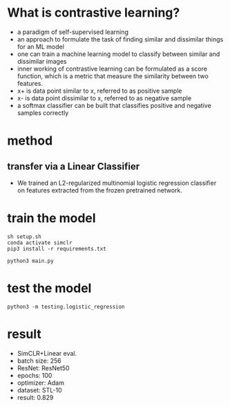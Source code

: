 # What is contrastive learning?
- a paradigm of self-supervised learning
- an approach to formulate the task of finding similar and dissimilar things for an ML model
- one can train a machine learning model to classify between similar and dissimilar images
- inner working of contrastive learning can be formulated as a score function, which  is a metric
that measure the similarity between two features. 
- x+ is data point similar to x, referred to as positive sample
- x- is data point dissimilar to x, referred to as negative sample
- a softmax classifier can be built that classifies positive and negative samples correctly

# method
## transfer via a Linear Classifier
- We trained an L2-regularized multinomial logistic regression classifier on features extracted from the frozen pretrained network. 



# train the model 

```
sh setup.sh
conda activate simclr
pip3 install -r requirements.txt
```

```
python3 main.py
```

# test the model
```
python3 -m testing.logistic_regression
```

# result
- SimCLR+Linear eval.
- batch size: 256
- ResNet: ResNet50
- epochs: 100
- optimizer: Adam
- dataset: STL-10
- result:  0.829
